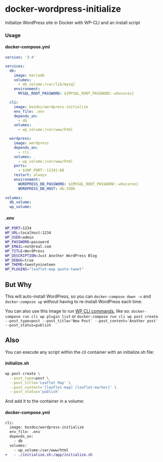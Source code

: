 # docker-wordpress-initialize

Initialize WordPress site in Docker with WP-CLI and an install script

### Usage

#### docker-compose.yml

```yml
version: '3.4'

services:
  db:
    image: mariadb
    volumes:
      - db_volume:/var/lib/mysql
    environment:
      MYSQL_ROOT_PASSWORD: ${MYSQL_ROOT_PASSWORD:-whocares}

  cli:
    image: bozdoz/wordpress-initialize
    env_file: .env
    depends_on:
      - db
    volumes: 
      - wp_volume:/var/www/html

  wordpress:
    image: wordpress
    depends_on:
      - cli
    volumes:
      - wp_volume:/var/www/html
    ports:
      - ${WP_PORT:-1234}:80
    restart: always
    environment:
      WORDPRESS_DB_PASSWORD: ${MYSQL_ROOT_PASSWORD:-whocares}
      WORDPRESS_DB_HOST: db:3306
  
volumes:
  db_volume:
  wp_volume:
```

#### .env

```bash
WP_PORT=1234
WP_URL=localhost:1234
WP_USER=admin
WP_PASSWORD=password
WP_EMAIL=not@real.com
WP_TITLE=WordPress
WP_DESCRIPTION=Just Another WordPress Blog
WP_DEBUG=true
WP_THEME=twentynineteen
WP_PLUGINS="leaflet-map quote-tweet"
```

## But Why

This will auto-install WordPress, so you can `docker-compose down -v` and `docker-compose up` without having to re-install WordPress each time.

You can also use this image to run [WP CLI commands](https://wp-cli.org/), like so: `docker-compose run cli wp plugin list` or `docker-compose run cli wp post create --post_type=post --post_title='New Post' --post_content='Another post' --post_status=publish`

## Also

You can execute any script within the cli container with an initialize.sh file:

#### initialize.sh

```bash
wp post create \
  --post_type=post \
  --post_title='Leaflet Map' \
  --post_content='[leaflet-map] [leaflet-marker]' \
  --post_status='publish'
```

And add it to the container in a volume:

#### docker-compose.yml

```diff
cli:
  image: bozdoz/wordpress-initialize
  env_file: .env
  depends_on:
    - db
  volumes: 
    - wp_volume:/var/www/html
+   - ./initialize.sh:/app/initialize.sh
```
